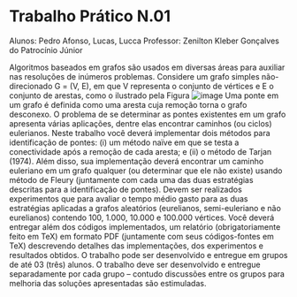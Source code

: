 # Trabalho Prático N.01

Alunos: Pedro Afonso, Lucas, Lucca
Professor: Zenilton Kleber Gonçalves do Patrocínio Júnior

Algoritmos baseados em grafos são usados em diversas áreas para auxiliar nas resoluções de inúmeros
problemas. Considere um grafo simples não-direcionado G = (V, E), em que V representa o conjunto de
vértices e E o conjunto de arestas, como o ilustrado pela Figura
![image](https://github.com/pedrodecampos/Trabalho-Pr-tico-Grafos-N.01/assets/15385678/fcbdac62-088f-461a-879b-7ac19c07182b)
Uma ponte em um grafo é definida como uma aresta cuja remoção torna o grafo desconexo. O problema de
se determinar as pontes existentes em um grafo apresenta várias aplicações, dentre elas encontrar caminhos
(ou ciclos) eulerianos. Neste trabalho você deverá implementar dois métodos para identificação de
pontes: (i) um método naïve em que se testa a conectividade após a remoção de cada aresta; e (ii) o
método de Tarjan (1974).
Além disso, sua implementação deverá encontrar um caminho euleriano em um grafo qualquer (ou
determinar que ele não existe) usando método de Fleury (juntamente com cada uma das duas estratégias
descritas para a identificação de pontes). Devem ser realizados experimentos que para avaliar o tempo
médio gasto para as duas estratégias aplicadas a grafos aleatórios (eurelianos, semi-euleriano e não
eurelianos) contendo 100, 1.000, 10.000 e 100.000 vértices.
Você deverá entregar além dos códigos implementados, um relatório (obrigatoriamente feito em TeX) em
formato PDF (juntamente com seus códigos-fontes em TeX) descrevendo detalhes das implementações, dos
experimentos e resultados obtidos. O trabalho pode ser desenvolvido e entregue em grupos de até 03 (três)
alunos. O trabalho deve ser desenvolvido e entregue separadamente por cada grupo – contudo discussões
entre os grupos para melhoria das soluções apresentadas são estimuladas.
